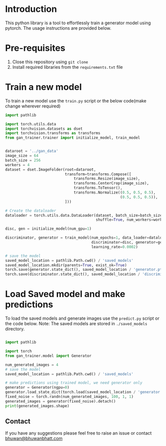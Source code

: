 # Introduction
This python library is a tool to effortlessly train a generator model using pytorch. The usage instructions are provided below.

# Pre-requisites
1. Close this repository using `git clone`
2. Install required libraries from the `requirements.txt` file

# Train a new model
To train a new model use the `train.py` script or the below code(make change wherever required)
```python
import pathlib

import torch.utils.data
import torchvision.datasets as dset
import torchvision.transforms as transforms
from gan_trainer.trainer import initialize_model, train_model


dataroot = '../gan_data'
image_size = 64
batch_size = 256
workers = 4
dataset = dset.ImageFolder(root=dataroot,
                           transform=transforms.Compose([
                               transforms.Resize(image_size),
                               transforms.CenterCrop(image_size),
                               transforms.ToTensor(),
                               transforms.Normalize((0.5, 0.5, 0.5),
                                                    (0.5, 0.5, 0.5)),
                           ]))

# Create the dataloader
dataloader = torch.utils.data.DataLoader(dataset, batch_size=batch_size,
                                         shuffle=True, num_workers=workers)

disc, gen = initialize_model(num_gpu=1)

discriminator, generator = train_model(num_epochs=1, data_loader=dataloader,
                                       discriminator=disc, generator=gen,
                                       learning_rate=0.0002)

# save the model
saved_model_location = pathlib.Path.cwd() / 'saved_models'
saved_model_location.mkdir(parents=True, exist_ok=True)
torch.save(generator.state_dict(), saved_model_location / 'generator.pth')
torch.save(discriminator.state_dict(), saved_model_location / 'discriminator.pth')
```

# Load Saved model and make predictions
To load the saved models and generate images use the `predict.py` script or the code below.
Note: The saved models are stored in `./saved_models` directory.

```python

import pathlib

import torch
from gan_trainer.model import Generator

num_generated_images = 4
# save the model
saved_model_location = pathlib.Path.cwd() / 'saved_models'

# make predictions using trained model, we need generator only
generator = Generator(ngpu=0)
generator.load_state_dict(torch.load(saved_model_location / 'generator.pth'))
fixed_noise = torch.randn(num_generated_images, 100, 1, 1)
generated_images = generator(fixed_noise).detach()
print(generated_images.shape)
```

## Contact
If you have any suggestions please feel free to raise an issue or contact bhuwan@bhuwanbhatt.com
